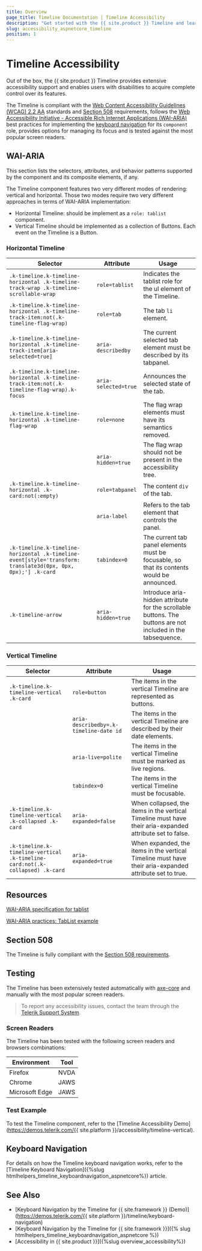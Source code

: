 ```yaml
---
title: Overview
page_title: Timeline Documentation | Timeline Accessibility
description: "Get started with the {{ site.product }} Timeline and learn about its accessibility support for WAI-ARIA, Section 508, and WCAG 2.2."
slug: accessibility_aspnetcore_timeline
position: 1
---
```


# Timeline Accessibility





Out of the box, the {{ site.product }} Timeline provides extensive accessibility support and enables users with disabilities to acquire complete control over its features.


The Timeline is compliant with the [Web Content Accessibility Guidelines (WCAG) 2.2 AA](https://www.w3.org/TR/WCAG22/) standards and [Section 508](https://www.section508.gov/) requirements, follows the [Web Accessibility Initiative - Accessible Rich Internet Applications (WAI-ARIA)](https://www.w3.org/WAI/ARIA/apg/) best practices for implementing the [keyboard navigation](#keyboard-navigation) for its `component` role, provides options for managing its focus and is tested against the most popular screen readers.

## WAI-ARIA


This section lists the selectors, attributes, and behavior patterns supported by the component and its composite elements, if any.


The Timeline component features two very different modes of rendering: vertical and horizontal. Those two modes require two very different approaches in terms of WAI-ARIA implementation:


 - Horizontal Timeline: should be implement as a `role: tablist` component.
 - Vertical Timeline should be implemented as a collection of Buttons. Each event on the Timeline is a Button.

### Horizontal Timeline

| Selector | Attribute | Usage |
| -------- | --------- | ----- |
| `.k-timeline.k-timeline-horizontal .k-timeline-track-wrap .k-timeline-scrollable-wrap` | `role=tablist` | Indicates the tablist role for the ul element of the Timeline. |
| `.k-timeline.k-timeline-horizontal .k-timeline-track-item:not(.k-timeline-flag-wrap)` | `role=tab` | The tab `li` element. |
| `.k-timeline.k-timeline-horizontal .k-timeline-track-item[aria-selected=true]` | `aria-describedby` | The current selected tab element must be described by its tabpanel. |
| `.k-timeline.k-timeline-horizontal .k-timeline-track-item:not(.k-timeline-flag-wrap).k-focus` | `aria-selected=true` | Announces the selected state of the tab. |
| `.k-timeline.k-timeline-horizontal .k-timeline-flag-wrap` | `role=none` | The flag wrap elements must have its semantics removed. |
|  | `aria-hidden=true` | The flag wrap should not be present in the accessibility tree. |
| `.k-timeline.k-timeline-horizontal .k-card:not(:empty)` | `role=tabpanel` | The content `div` of the tab. |
|  | `aria-label` | Refers to the tab element that controls the panel. |
| `.k-timeline.k-timeline-horizontal .k-timeline-event[style='transform: translate3d(0px, 0px, 0px);'] .k-card` | `tabindex=0` | The current tab panel elements must be focusable, so that its contents would be announced. |
| `.k-timeline-arrow` | `aria-hidden=true` | Introduce aria-hidden attribute for the scrollable buttons. The buttons are not included in the tabsequence. |

### Vertical Timeline

| Selector | Attribute | Usage |
| -------- | --------- | ----- |
| `.k-timeline.k-timeline-vertical .k-card` | `role=button` | The items in the vertical Timeline are represented as buttons. |
|  | `aria-describedby=.k-timeline-date id` | The items in the vertical Timeline are described by their date elements. |
|  | `aria-live=polite` | The items in the vertical Timeline must be marked as live regions. |
|  | `tabindex=0` | The items in the vertical Timeline must be focusable. |
| `.k-timeline.k-timeline-vertical .k-collapsed .k-card` | `aria-expanded=false` | When collapsed, the items in the vertical Timeline must have their aria-expanded attribute set to false. |
| `.k-timeline.k-timeline-vertical .k-timeline-card:not(.k-collapsed) .k-card` | `aria-expanded=true` | When expanded, the items in the vertical Timeline must have their aria-expanded attribute set to true. |

## Resources

[WAI-ARIA specification for tablist](https://www.w3.org/TR/wai-aria-1.2/#tablist)

[WAI-ARIA practices: TabList example](https://www.w3.org/WAI/ARIA/apg/example-index/tabs/tabs-automatic.html)

## Section 508


The Timeline is fully compliant with the [Section 508 requirements](http://www.section508.gov/).

## Testing


The Timeline has been extensively tested automatically with [axe-core](https://github.com/dequelabs/axe-core) and manually with the most popular screen readers.

> To report any accessibility issues, contact the team through the [Telerik Support System](https://www.telerik.com/account/support-center).

### Screen Readers


The Timeline has been tested with the following screen readers and browsers combinations:

| Environment | Tool |
| ----------- | ---- |
| Firefox | NVDA |
| Chrome | JAWS |
| Microsoft Edge | JAWS |



### Test Example

To test the Timeline component, refer to the [Timeline Accessibility Demo](https://demos.telerik.com/{{ site.platform }}/accessibility/timeline-vertical).

## Keyboard Navigation

For details on how the Timeline keyboard navigation works, refer to the [Timeline Keyboard Navigation]({%slug htmlhelpers_timeline_keyboardnavigation_aspnetcore%}) article.

## See Also

* [Keyboard Navigation by the Timeline for {{ site.framework }} (Demo)](https://demos.telerik.com/{{ site.platform }}/timeline/keyboard-navigation)
* [Keyboard Navigation by the Timeline for {{ site.framework }}]({% slug htmlhelpers_timeline_keyboardnavigation_aspnetcore %})
* [Accessibility in {{ site.product }}]({%slug overview_accessibility%})